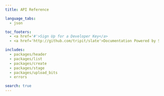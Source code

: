 ```yaml
---
title: API Reference

language_tabs:
  - json

toc_footers:
  - <a href='#'>Sign Up for a Developer Key</a>
  - <a href='http://github.com/tripit/slate'>Documentation Powered by Slate</a>

includes:
  - packages/header
  - packages/list
  - packages/create
  - packages/stage
  - packages/upload_bits
  - errors

search: true
---
```

